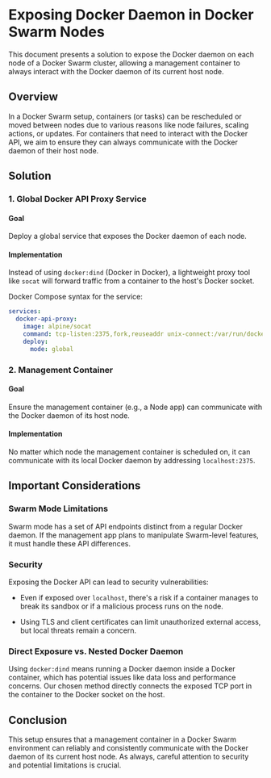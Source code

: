 # Exposing Docker Daemon in Docker Swarm Nodes

This document presents a solution to expose the Docker daemon on each node of a Docker Swarm cluster, allowing a management container to always interact with the Docker daemon of its current host node.

## Overview

In a Docker Swarm setup, containers (or tasks) can be rescheduled or moved between nodes due to various reasons like node failures, scaling actions, or updates. For containers that need to interact with the Docker API, we aim to ensure they can always communicate with the Docker daemon of their host node.

## Solution

### 1. Global Docker API Proxy Service

#### Goal

Deploy a global service that exposes the Docker daemon of each node.

#### Implementation

Instead of using `docker:dind` (Docker in Docker), a lightweight proxy tool like `socat` will forward traffic from a container to the host's Docker socket.

Docker Compose syntax for the service:

```yaml
services:
  docker-api-proxy:
    image: alpine/socat
    command: tcp-listen:2375,fork,reuseaddr unix-connect:/var/run/docker.sock
    deploy:
      mode: global
```

### 2. Management Container

#### Goal

Ensure the management container (e.g., a Node app) can communicate with the Docker daemon of its host node.

#### Implementation

No matter which node the management container is scheduled on, it can communicate with its local Docker daemon by addressing `localhost:2375`.

## Important Considerations

### Swarm Mode Limitations

Swarm mode has a set of API endpoints distinct from a regular Docker daemon. If the management app plans to manipulate Swarm-level features, it must handle these API differences.

### Security

Exposing the Docker API can lead to security vulnerabilities:

- Even if exposed over `localhost`, there's a risk if a container manages to break its sandbox or if a malicious process runs on the node.
  
- Using TLS and client certificates can limit unauthorized external access, but local threats remain a concern.

### Direct Exposure vs. Nested Docker Daemon

Using `docker:dind` means running a Docker daemon inside a Docker container, which has potential issues like data loss and performance concerns. Our chosen method directly connects the exposed TCP port in the container to the Docker socket on the host.

## Conclusion

This setup ensures that a management container in a Docker Swarm environment can reliably and consistently communicate with the Docker daemon of its current host node. As always, careful attention to security and potential limitations is crucial.

